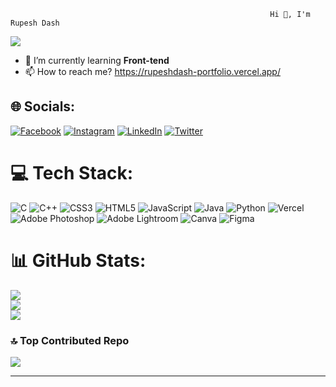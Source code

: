 

                                                              Hi 👋, I'm Rupesh Dash
                  
                           
[![](https://visitcount.itsvg.in/api?id=rupeshdash009&icon=5&color=12)](https://visitcount.itsvg.in)
- 🌱 I’m currently learning **Front-tend**
- 📫 How to reach me?
  https://rupeshdash-portfolio.vercel.app/



## 🌐 Socials:
[![Facebook](https://img.shields.io/badge/Facebook-%231877F2.svg?logo=Facebook&logoColor=white)](https://facebook.com/https://www.facebook.com/profile.php?id=100084740914005) [![Instagram](https://img.shields.io/badge/Instagram-%23E4405F.svg?logo=Instagram&logoColor=white)](https://instagram.com/https://www.instagram.com/rupesh__dash/) [![LinkedIn](https://img.shields.io/badge/LinkedIn-%230077B5.svg?logo=linkedin&logoColor=white)](https://linkedin.com/in/https://www.linkedin.com/in/rupesh-dash-63288228b/) [![Twitter](https://img.shields.io/badge/Twitter-%231DA1F2.svg?logo=Twitter&logoColor=white)](https://twitter.com/https://twitter.com/rupeshdash07) 

# 💻 Tech Stack:
![C](https://img.shields.io/badge/c-%2300599C.svg?style=for-the-badge&logo=c&logoColor=white) ![C++](https://img.shields.io/badge/c++-%2300599C.svg?style=for-the-badge&logo=c%2B%2B&logoColor=white) ![CSS3](https://img.shields.io/badge/css3-%231572B6.svg?style=for-the-badge&logo=css3&logoColor=white) ![HTML5](https://img.shields.io/badge/html5-%23E34F26.svg?style=for-the-badge&logo=html5&logoColor=white) ![JavaScript](https://img.shields.io/badge/javascript-%23323330.svg?style=for-the-badge&logo=javascript&logoColor=%23F7DF1E) ![Java](https://img.shields.io/badge/java-%23ED8B00.svg?style=for-the-badge&logo=java&logoColor=white) ![Python](https://img.shields.io/badge/python-3670A0?style=for-the-badge&logo=python&logoColor=ffdd54) ![Vercel](https://img.shields.io/badge/vercel-%23000000.svg?style=for-the-badge&logo=vercel&logoColor=white) ![Adobe Photoshop](https://img.shields.io/badge/adobephotoshop-%2331A8FF.svg?style=for-the-badge&logo=adobephotoshop&logoColor=white) ![Adobe Lightroom](https://img.shields.io/badge/Adobe%20Lightroom-31A8FF.svg?style=for-the-badge&logo=Adobe%20Lightroom&logoColor=white) ![Canva](https://img.shields.io/badge/Canva-%2300C4CC.svg?style=for-the-badge&logo=Canva&logoColor=white) 	![Figma](https://img.shields.io/badge/figma-%23F24E1E.svg?style=for-the-badge&logo=figma&logoColor=white)
# 📊 GitHub Stats:
![](https://github-readme-stats.vercel.app/api?username=rupeshdash009&theme=city_light&hide_border=false&include_all_commits=false&count_private=false)<br/>
![](https://github-readme-streak-stats.herokuapp.com/?user=rupeshdash009&theme=city_light&hide_border=false)<br/>
![](https://github-readme-stats.vercel.app/api/top-langs/?username=rupeshdash009&theme=city_light&hide_border=false&include_all_commits=false&count_private=false&layout=compact)

### 🔝 Top Contributed Repo
![](https://github-contributor-stats.vercel.app/api?username=rupeshdash009&limit=5&theme=dark_dimmed&combine_all_yearly_contributions=true)

---

<!-- Proudly created with GPRM ( https://gprm.itsvg.in ) -->
